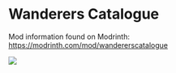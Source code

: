 # Wanderers Catalogue
Mod information found on Modrinth: https://modrinth.com/mod/wandererscatalogue  

<a href="http://bloom.amymialee.xyz"><img src="https://i.imgur.com/h4556XW.gif"></a>
